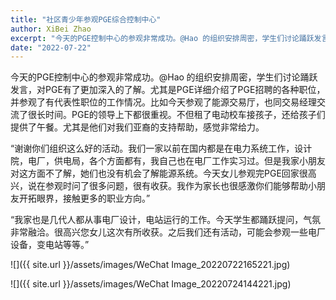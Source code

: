 ```yaml
---
title: "社区青少年参观PGE综合控制中心"
author: XiBei Zhao
excerpt: "今天的PGE控制中心的参观非常成功。@Hao 的组织安排周密，学生们讨论踊跃发言，对PGE有了更加深入的了解。尤其是PGE详细介绍了PGE招聘的各种职位，并参观了有代表性职位的工作情况。比如今天参观了能源交易厅，也同交易经理交流了很长时间。PGE的领导上下都很重视。不但租了电动校车接孩子，还给孩子们提供了午餐。尤其是他们对我们亚裔的支持帮助，感觉非常给力。"
date: "2022-07-22"
---
```


今天的PGE控制中心的参观非常成功。@Hao 的组织安排周密，学生们讨论踊跃发言，对PGE有了更加深入的了解。尤其是PGE详细介绍了PGE招聘的各种职位，并参观了有代表性职位的工作情况。比如今天参观了能源交易厅，也同交易经理交流了很长时间。PGE的领导上下都很重视。不但租了电动校车接孩子，还给孩子们提供了午餐。尤其是他们对我们亚裔的支持帮助，感觉非常给力。

“谢谢你们组织这么好的活动。我们一家以前在国内都是在电力系统工作，设计院，电厂，供电局，各个方面都有，我自己也在电厂工作实习过。但是我家小朋友对这方面不了解，她们也没有机会了解能源系统。今天女儿参观完PGE回家很高兴，说在参观时问了很多问题，很有收获。我作为家长也很感激你们能够帮助小朋友开拓眼界，接触更多的职业方向。”

“我家也是几代人都从事电厂设计，电站运行的工作。今天学生都踊跃提问，气氛非常融洽。很高兴您女儿这次有所收获。之后我们还有活动，可能会参观一些电厂设备，变电站等等。”

![]({{ site.url }}/assets/images/WeChat Image_20220722165221.jpg)

![]({{ site.url }}/assets/images/WeChat Image_20220724144221.jpg)
